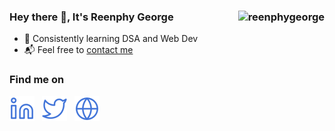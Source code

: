 <h3 align="left">Hey there 👋, It's Reenphy George &nbsp;
<img align="right"src="https://komarev.com/ghpvc/?username=reenphygeorge&label=Spectators%20%F0%9F%91%80&color=4275d9&style=flat" alt="reenphygeorge" /></h3>

- 🌱 Consistently learning DSA and Web Dev
- 📬 Feel free to <a href="mailto:reenphygeorge@gmail.com">contact me</a><br>

<h3 align="left">Find me on</h3>
<a href="https://www.linkedin.com/in/reenphygeorge/"><img src="Assets/linkedin.svg"></a> &nbsp;
<a href="https://twitter.com/reenphygeorge"><img src="Assets/twitter.svg"></a> &nbsp;
<a href="https://reenphygeorge.github.io/portfolio/"><img src="Assets/website.svg"></a>
